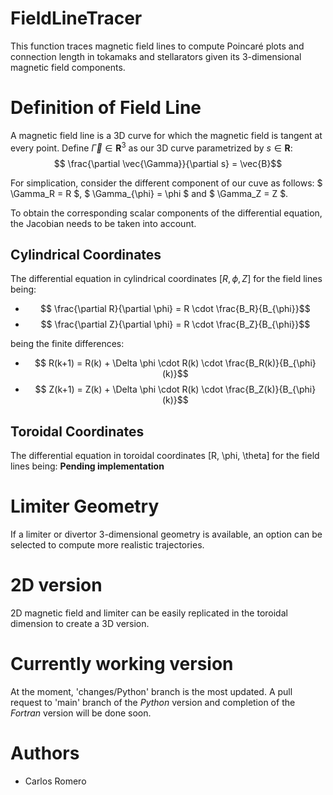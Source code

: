 # FieldLineTracer
This function traces magnetic field lines to compute Poincaré plots and connection length in tokamaks and stellarators given its 3-dimensional magnetic field components. 


# Definition of Field Line
A magnetic field line is a 3D curve for which the magnetic field is tangent at every point.
Define $\vec{\Gamma} \in \mathbf{R}^3$ as our 3D curve parametrized by $s \in \mathbf{R}$:
$$ \frac{\partial \vec{\Gamma}}{\partial s} = \vec{B}$$

For simplication, consider the different component of our cuve as follows: $ \Gamma_R = R $, $ \Gamma_{\phi} = \phi $ and $ \Gamma_Z = Z $.

To obtain the corresponding scalar components of the differential equation, the Jacobian needs to be taken into account.


## Cylindrical Coordinates
The differential equation in cylindrical coordinates $[R, \phi, Z]$ for the field lines being:

- $$ \frac{\partial R}{\partial \phi} =  R \cdot \frac{B_R}{B_{\phi}}$$
- $$ \frac{\partial Z}{\partial \phi} =  R \cdot \frac{B_Z}{B_{\phi}}$$


being the finite differences:

- $$ R(k+1) = R(k) + \Delta \phi \cdot  R(k) \cdot \frac{B_R(k)}{B_{\phi}(k)}$$
- $$ Z(k+1) = Z(k) + \Delta \phi \cdot  R(k) \cdot \frac{B_Z(k)}{B_{\phi}(k)}$$


## Toroidal Coordinates
The differential equation in toroidal coordinates [R, \phi, \theta] for the field lines being:
**Pending implementation**


# Limiter Geometry
If a limiter or divertor 3-dimensional geometry is available, an option can be selected to compute more realistic trajectories.


# 2D version
2D magnetic field and limiter can be easily replicated in the toroidal dimension to create a 3D version.


# Currently working version
At the moment, 'changes/Python' branch is the most updated. A pull request to 'main' branch of the *Python* version and completion of the *Fortran* version will be done soon.


# Authors
- Carlos Romero
